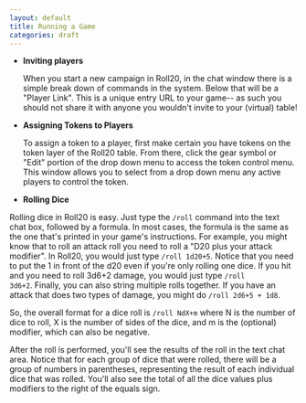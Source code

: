 ```yaml
---
layout: default
title: Running a Game
categories: draft
---
```


* __Inviting players__

  When you start a new campaign in Roll20, in the chat window there is a simple break down of commands in the system.  Below that will be a "Player Link".  This is a unique entry URL to your game-- as such you should not share it with anyone you wouldn't invite to your (virtual) table!  


* __Assigning Tokens to Players__

   To assign a token to a player, first make certain you have tokens on the token layer of the Roll20 table.  From there, click the gear symbol or "Edit" portion of the drop down menu to access the token control menu.  This window allows you to select from a drop down menu any active players to control the token.  


* __Rolling Dice__

Rolling dice in Roll20 is easy. Just type the <code>/roll</code> command into the text chat box, followed by a formula. In most cases, the formula is the same as the one that's printed in your game's instructions. For example, you might know that to roll an attack roll you need to roll a "D20 plus your attack modifier". In Roll20, you would just type <code>/roll 1d20+5</code>. Notice that you need to put the 1 in front of the d20 even if you're only rolling one dice. If you hit and you need to roll 3d6+2 damage, you would just type <code>/roll 3d6+2</code>. Finally, you can also string multiple rolls together. If you have an attack that does two types of damage, you might do <code>/roll 2d6+5 + 1d8</code>.

So, the overall format for a dice roll is <code>/roll NdX+m</code> where N is the number of dice to roll, X is the number of sides of the dice, and m is the (optional) modifier, which can also be negative.

After the roll is performed, you'll see the results of the roll in the text chat area. Notice that for each group of dice that were rolled, there will be a group of numbers in parentheses, representing the result of each individual dice that was rolled. You'll also see the total of all the dice values plus modifiers to the right of the equals sign.





